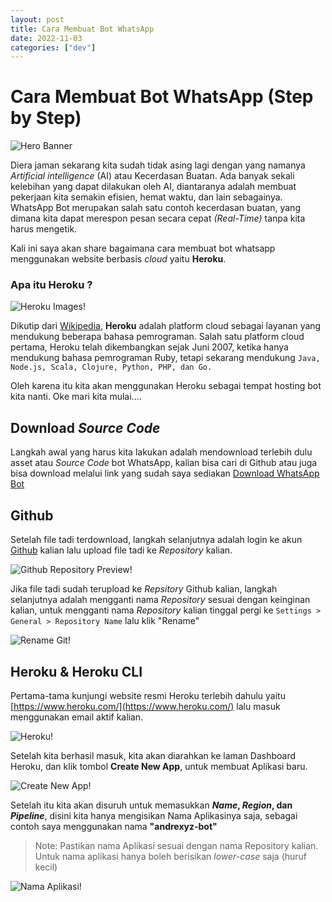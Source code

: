 ```yaml
---
layout: post
title: Cara Membuat Bot WhatsApp
date: 2022-11-03
categories: ["dev"]
---
```


# Cara Membuat Bot WhatsApp (Step by Step)

<img style="image-size:cover; border-radius: 2%" src="https://i.ibb.co/C68VJDZ/Hero-Banner.jpg" alt="Hero Banner">

Diera jaman sekarang kita sudah tidak asing lagi dengan yang namanya _Artificial intelligence_ (AI) atau Kecerdasan Buatan. Ada banyak sekali kelebihan yang dapat dilakukan oleh AI, diantaranya adalah membuat pekerjaan kita semakin efisien, hemat waktu, dan lain sebagainya. WhatsApp Bot merupakan salah satu contoh kecerdasan buatan, yang dimana kita dapat merespon pesan secara cepat _(Real-Time)_ tanpa kita harus mengetik.

Kali ini saya akan share bagaimana cara membuat bot whatsapp menggunakan website berbasis _cloud_ yaitu **Heroku**.

### Apa itu Heroku ?

![Heroku Images!](https://i.postimg.cc/pd2GdL7K/heroku.png "Heroku")

Dikutip dari [Wikipedia](https://en.wikipedia.org/wiki/Heroku), **Heroku** adalah platform cloud sebagai layanan yang mendukung beberapa bahasa pemrograman. Salah satu platform cloud pertama, Heroku telah dikembangkan sejak Juni 2007, ketika hanya mendukung bahasa pemrograman Ruby, tetapi sekarang mendukung `Java, Node.js, Scala, Clojure, Python, PHP, dan Go.`

Oleh karena itu kita akan menggunakan Heroku sebagai tempat hosting bot kita nanti. Oke mari kita mulai....

## Download _Source Code_

Langkah awal yang harus kita lakukan adalah mendownload terlebih dulu asset atau _Source Code_ bot WhatsApp, kalian bisa cari di Github atau juga bisa download melalui link yang sudah saya sediakan <a href="https://github.com/4ndrexyz/KatoBot-v1" target="_blank">Download WhatsApp Bot</a> 

## Github

Setelah file tadi terdownload, langkah selanjutnya adalah login ke akun [Github](https://github.com) kalian lalu upload file tadi ke _Repository_ kalian.

![Github Repository Preview!](https://i.postimg.cc/PqgzHbPx/repository.png "Github Repository Preview")

Jika file tadi sudah terupload ke _Repsitory_ Github kalian, langkah selanjutnya adalah mengganti nama _Repository_ sesuai dengan keinginan kalian, untuk mengganti nama _Repository_ kalian tinggal pergi ke `Settings > General > Repository Name` lalu klik "Rename"

![Rename Git!](https://i.postimg.cc/MG1cFscC/rename.jpg "Rename Repository")

## Heroku & Heroku CLI

Pertama-tama kunjungi website resmi Heroku terlebih dahulu yaitu [https://www.heroku.com/](https://www.heroku.com/) lalu masuk menggunakan email aktif kalian.

![Heroku!](https://i.postimg.cc/yNxRnDb1/login-heroku.png "Heroku Web Preview")

Setelah kita berhasil masuk, kita akan diarahkan ke laman Dashboard Heroku, dan klik tombol **Create New App**, untuk membuat Aplikasi baru.

![Create New App!](https://i.postimg.cc/bNVFZrFC/create-app.jpg "Create New App")

Setelah itu kita akan disuruh untuk memasukkan **_Name_, _Region_, dan _Pipeline_**, disini kita hanya mengisikan Nama Aplikasinya saja, sebagai contoh saya menggunakan nama **"andrexyz-bot"**

> Note:
> Pastikan nama Aplikasi sesuai dengan nama Repository kalian. 
> Untuk nama aplikasi hanya boleh berisikan _lower-case_ saja (huruf kecil)

![Nama Aplikasi!](https://i.postimg.cc/Gh4xSQqK/name-app.jpg "Nama Aplikasi Heroku")


